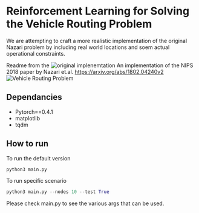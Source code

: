 # Reinforcement Learning for Solving the Vehicle Routing Problem
We are attempting to craft a more realistic implementation of the original Nazari problem by including real world locations and soem actual operational constraints. 

Readme from the ![original implenemtation](https://github.com/ajayn1997/RL-VRP-PtrNtwrk) 
An implementation of the NIPS 2018 paper by Nazari et.al.  https://arxiv.org/abs/1802.04240v2
![Vehicle Routing Problem](https://www.researchgate.net/profile/Savvas-Pericleous/publication/319754352/figure/fig1/AS:631655517659162@1527609819407/The-Capacitated-Vehicle-Routing-Problem-CVRP.png)

## Dependancies
 * Pytorch==0.4.1 
 * matplotlib
 * tqdm
## How to run
To run the default version
```python
python3 main.py
```
To run  specific scenario
```python
python3 main.py --nodes 10 --test True
```
Please check main.py to see the various args that can be used. 

